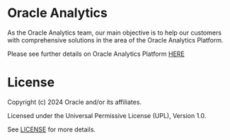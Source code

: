 # Oracle Analytics
 
As the Oracle Analytics team, our main objective is to help our customers with comprehensive solutions in the area of the Oracle Analytics Platform.

Please see further details on Oracle Analytics Platform [HERE](https://www.oracle.com/uk/business-analytics/analytics-platform/capabilities/)
 

# License

Copyright (c) 2024 Oracle and/or its affiliates.

Licensed under the Universal Permissive License (UPL), Version 1.0.

See [LICENSE](https://github.com/oracle-devrel/technology-engineering/blob/main/LICENSE) for more details.
